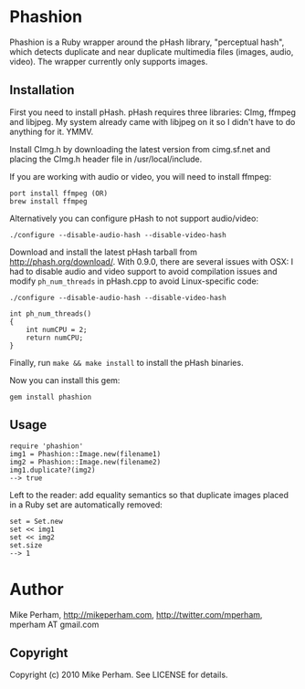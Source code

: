 Phashion
===========

Phashion is a Ruby wrapper around the pHash library, "perceptual hash", which detects duplicate
and near duplicate multimedia files (images, audio, video).  The wrapper currently only supports images.

Installation
-------------

First you need to install pHash.  pHash requires three libraries: CImg, ffmpeg and libjpeg.  My system already came with libjpeg on it so I didn't have to do anything for it.  YMMV.

Install CImg.h by downloading the latest version from cimg.sf.net and placing the CImg.h header file in /usr/local/include.

If you are working with audio or video, you will need to install ffmpeg:

    port install ffmpeg (OR)
    brew install ffmpeg

Alternatively you can configure pHash to not support audio/video:

    ./configure --disable-audio-hash --disable-video-hash

Download and install the latest pHash tarball from http://phash.org/download/.  With 0.9.0, there are several issues with OSX: I had to disable audio and video support to avoid compilation issues and modify `ph_num_threads` in pHash.cpp to avoid Linux-specific code:

    ./configure --disable-audio-hash --disable-video-hash
    
    int ph_num_threads()
    {
    	int numCPU = 2;
    	return numCPU;
    }

Finally, run `make && make install` to install the pHash binaries.

Now you can install this gem:

    gem install phashion

Usage
---------

    require 'phashion'
    img1 = Phashion::Image.new(filename1)
    img2 = Phashion::Image.new(filename2)
    img1.duplicate?(img2)
    --> true

Left to the reader: add equality semantics so that duplicate images placed in a Ruby set are automatically removed:

    set = Set.new
    set << img1
    set << img2
    set.size
    --> 1

Author
==========

Mike Perham, http://mikeperham.com, http://twitter.com/mperham, mperham AT gmail.com

Copyright
----------

Copyright (c) 2010 Mike Perham. See LICENSE for details.
